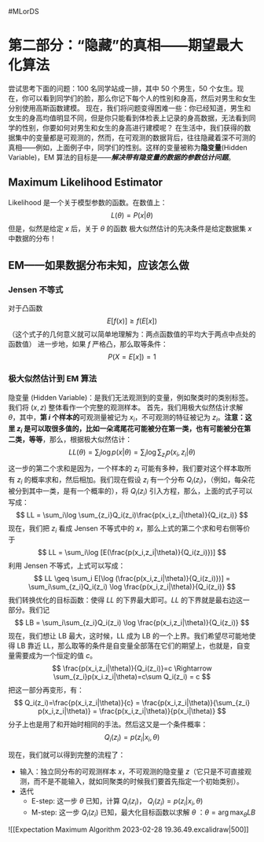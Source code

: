 #MLorDS 

# 第二部分：“隐藏”的真相——期望最大化算法

尝试思考下面的问题：100 名同学站成一排，其中 50 个男生，50 个女生。现在，你可以看到同学们的脸，那么你记下每个人的性别和身高，然后对男生和女生分别使用高斯函数建模。
现在，我们将问题变得困难一些：你已经知道，男生和女生的身高均值明显不同，但是你只能看到体检表上记录的身高数据，无法看到同学的性别，你要如何对男生和女生的身高进行建模呢？
在生活中，我们获得的数据集中的变量都是可观测的，然而，在可观测的数据背后，往往隐藏着深不可测的真相——例如，上面例子中，同学们的性别。这样的变量被称为**隐变量**(Hidden Variable)，EM 算法的目标是——***解决带有隐变量的数据的参数估计问题***。

## Maximum Likelihood Estimator
Likelihood 是一个关于模型参数的函数。在数值上：
$$
L(\theta) = P(x|\theta)
$$
但是，似然是给定 $x$ 后，关于 $\theta$ 的函数
极大似然估计的先决条件是给定数据集 $x$ 中数据的分布！


## EM——如果数据分布未知，应该怎么做
### Jensen 不等式
对于凸函数
$$
E[f(x)] \geq f(E[x])
$$
（这个式子的几何意义就可以简单地理解为：两点函数值的平均大于两点中点处的函数值）
进一步地，如果 $f$ 严格凸，那么取等条件：
$$
P(X=E[x]) =1
$$
### 极大似然估计到 EM 算法
隐变量 (Hidden Variable)：是我们无法观测到的变量，例如聚类时的类别标签。我们将 $(x,z)$ 整体看作一个完整的观测样本。
首先，我们用极大似然估计求解 $\theta$，其中，**第 $i$ 个样本的**可观测量被记为 $x_i$，不可观测的特征被记为 $z_i$。**注意：这里 $z_i$ 是可以取很多值的，比如一朵鸢尾花可能被分在第一类，也有可能被分在第二类，等等**，那么，根据极大似然估计：
$$
LL(\theta) = \sum_i\log p(x|\theta) = \sum_i\log \sum_{z_i}p(x_i,z_i|\theta)
$$
这一步的第二个求和是因为，一个样本的 $z_i$ 可能有多种，我们要对这个样本取所有 $z_i$ 的概率求和，然后相加。我们现在假设 $z_i$ 有一个分布 $Q_i(z_i)$，（例如，每朵花被分到其中一类，是有一个概率的），将 $Q_i (z_i)$ 引入方程，那么，上面的式子可以写成：
$$
LL = \sum_i\log \sum_{z_i}Q_i(z_i)\frac{p(x_i,z_i|\theta)}{Q_i(z_i)}
$$
现在，我们把 $z_i$ 看成 Jensen 不等式中的 $x$，那么上式的第二个求和号右侧等价于
$$
LL = \sum_i\log [E(\frac{p(x_i,z_i|\theta)}{Q_i(z_i)})]
$$
利用 Jensen 不等式，上式可以写成：
$$
LL \geq \sum_i E[\log (\frac{p(x_i,z_i|\theta)}{Q_i(z_i)})] = \sum_i\sum_{z_i}Q_i(z_i) \log \frac{p(x_i,z_i|\theta)}{Q_i(z_i)}
$$
我们转换优化的目标函数：使得 $LL$ 的下界最大即可。$LL$ 的下界就是最右边这一部分。我们记
$$
LB = \sum_i\sum_{z_i}Q_i(z_i) \log \frac{p(x_i,z_i|\theta)}{Q_i(z_i)}
$$
现在，我们想让 LB 最大，这时候，LL 成为 LB 的一个上界。我们希望尽可能地使得 LB 靠近 LL，那么取等的条件是自变量全部落在它们的期望上，也就是，自变量需要成为一个恒定的值 $c$。
$$
\frac{p(x_i,z_i|\theta)}{Q_i(z_i)}=c \Rightarrow \sum_{z_i}p(x_i.z_i|\theta)=c\sum Q_i(z_i) = c
$$
把这一部分再变形，有：
$$
Q_i(z_i)=\frac{p(x_i,z_i|\theta)}{c} = \frac{p(x_i,z_i|\theta)}{\sum_{z_i} p(x_i,z_i|\theta)} = \frac{p(x_i,z_i|\theta)}{p(x_i|\theta)}
$$
分子上也是用了和开始时相同的手法。然后这又是一个条件概率：
$$
Q_i(z_i) = p(z_i|x_i,\theta)
$$

现在，我们就可以得到完整的流程了：
- 输入：独立同分布的可观测样本 $x$，不可观测的隐变量 $z$（它只是不可直接观测，而不是不能输入，就如同聚类的时候我们要首先指定一个初始类别）。
- 迭代
	- E-step: 这一步 $\theta$ 已知，计算 $Q_i(z_i)$， $Q_i (z_i) = p (z_i|x_i,\theta)$
	- M-step: 这一步 $Q_i (z_i)$ 已知，最大化目标函数以求解 $\theta$ ：$\theta = \arg \max_\theta LB$

![[Expectation Maximum Algorithm 2023-02-28 19.36.49.excalidraw|500]]


